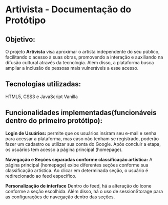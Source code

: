 # Artivista - Documentação do Protótipo

## Objetivo: 
O projeto **Artivista** visa aproximar o artista independente do seu público, facilitando o acesso à suas obras, promovendo a interação e auxiliando na difusão cultural através da tecnologia. Além disso, a plataforma busca ampliar a inclusão de pessoas mais vulneráveis a esse acesso.

## Tecnologias utilizadas: 
HTML5, CSS3 e JavaScript Vanilla

## Funcionalidades implementadas(funcionáveis dentro do primeiro protótipo): 
**Login de Usuários:** permite que os usuários insiram seu e-mail e senha para acessar a plataforma, mas caso não tenham se registrado, poderão fazer um cadastro ou utilizar sua conta do Google. Após concluir a etapa, os usuários tem acesso a página principal (homepage).

**Navegação e Seções separadas conforme classificação artística:**
A página principal (homepage) exibe diferentes seções conforme sua classificação artística. Ao clicar em determinada seção, o usuário é redirecionado ao feed específico.

**Personalização de interface**
Dentro do feed, há a alteração do ícone conforme a seção escolhida. Além disso, há o uso de sessionStorage para as configurações de navegação dentro das seções. 
